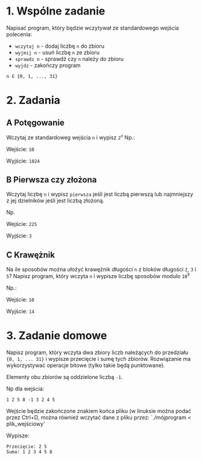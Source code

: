 # 1. Wspólne zadanie

Napisać program, który będzie wczytywał ze standardowego wejścia polecenia:
- `wczytaj n` - dodaj liczbę `n` do zbioru
- `wyjmij n` - usuń liczbę `n` ze zbioru
- `sprawdz n` - sprawdź czy `n` należy do zbioru
- `wyjdz` - zakończy program

`n ∈ {0, 1, ..., 31}`

# 2. Zadania
## A Potęgowanie
Wczytaj ze standardoweg wejścia `n` i wypisz `2`<sup>`n`</sup>
Np.:

Wejście: `10`

Wyjście: `1024`

## B Pierwsza czy złożona
Wczytaj liczbę `n` i wypisz `pierwsza` jeśli jest liczbą pierwszą lub najmniejszy z jej dzielników jeśli jest liczbą złożoną.

Np.

Wejście: `225`

Wyjście: `3`

## C Krawężnik
Na ile sposobów można ułożyć krawężnik długości `n` z bloków długości `2`, `3` i `5`?
Napisz program, który wczyta `n` i wypisze liczbę sposobów modulo `10`<sup>`9`</sup>

Np.:

Wejście: `10`

Wyjście: `14`


# 3. Zadanie domowe
Napisz program, który wczyta dwa zbiory liczb należących do przedziału `{0, 1, ... 31}` i wypisze przecięcie i sumę tych zbiorów. Rozwiązanie ma wykorzystywać operacje bitowe (tylko takie będą punktowane).

Elementy obu zbiorów są oddzielone liczbą `-1`.

Np dla wejścia:

`1 2 5 8 -1 3 2 4 5`

Wejście będzie zakończone znakiem końca pliku (w linuksie można podać przez Ctrl+D, można również wczytać dane z pliku przez: `./mójprogram < plik_wejściowy'

Wypisze:
```
Przecięcie: 2 5
Suma: 1 2 3 4 5 8
```
